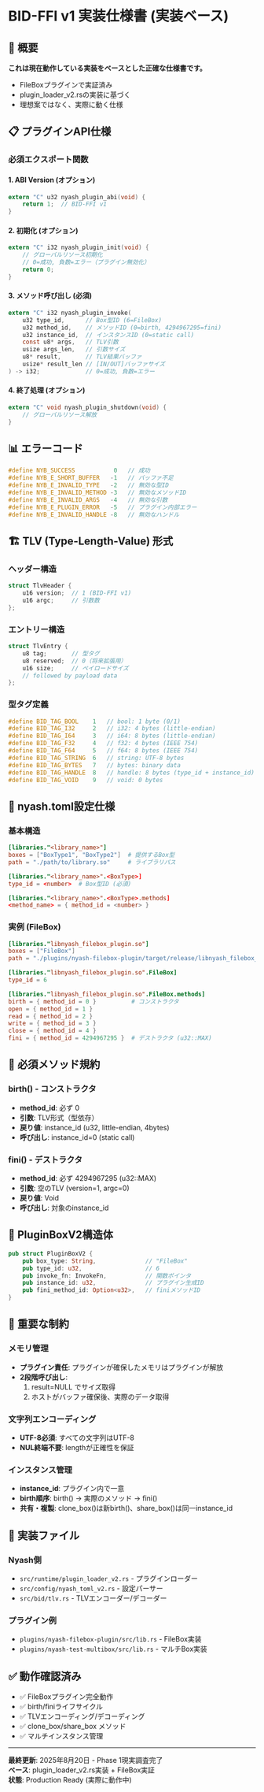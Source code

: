 # BID-FFI v1 実装仕様書 (実装ベース)

## 🎯 概要

**これは現在動作している実装をベースとした正確な仕様書です。**
- FileBoxプラグインで実証済み
- plugin_loader_v2.rsの実装に基づく
- 理想案ではなく、実際に動く仕様

## 📋 プラグインAPI仕様

### 必須エクスポート関数

#### 1. ABI Version (オプション)
```c
extern "C" u32 nyash_plugin_abi(void) {
    return 1;  // BID-FFI v1
}
```

#### 2. 初期化 (オプション)
```c
extern "C" i32 nyash_plugin_init(void) {
    // グローバルリソース初期化
    // 0=成功, 負数=エラー（プラグイン無効化）
    return 0;
}
```

#### 3. メソッド呼び出し (必須)
```c
extern "C" i32 nyash_plugin_invoke(
    u32 type_id,      // Box型ID (6=FileBox)
    u32 method_id,    // メソッドID (0=birth, 4294967295=fini)
    u32 instance_id,  // インスタンスID (0=static call)
    const u8* args,   // TLV引数
    usize args_len,   // 引数サイズ
    u8* result,       // TLV結果バッファ
    usize* result_len // [IN/OUT]バッファサイズ
) -> i32;             // 0=成功, 負数=エラー
```

#### 4. 終了処理 (オプション)
```c
extern "C" void nyash_plugin_shutdown(void) {
    // グローバルリソース解放
}
```

## 📊 エラーコード

```c
#define NYB_SUCCESS           0   // 成功
#define NYB_E_SHORT_BUFFER   -1   // バッファ不足
#define NYB_E_INVALID_TYPE   -2   // 無効な型ID
#define NYB_E_INVALID_METHOD -3   // 無効なメソッドID
#define NYB_E_INVALID_ARGS   -4   // 無効な引数
#define NYB_E_PLUGIN_ERROR   -5   // プラグイン内部エラー
#define NYB_E_INVALID_HANDLE -8   // 無効なハンドル
```

## 🏗️ TLV (Type-Length-Value) 形式

### ヘッダー構造
```c
struct TlvHeader {
    u16 version;  // 1 (BID-FFI v1)
    u16 argc;     // 引数数
};
```

### エントリー構造
```c
struct TlvEntry {
    u8 tag;       // 型タグ
    u8 reserved;  // 0（将来拡張用）
    u16 size;     // ペイロードサイズ
    // followed by payload data
};
```

### 型タグ定義
```c
#define BID_TAG_BOOL    1   // bool: 1 byte (0/1)
#define BID_TAG_I32     2   // i32: 4 bytes (little-endian)
#define BID_TAG_I64     3   // i64: 8 bytes (little-endian)
#define BID_TAG_F32     4   // f32: 4 bytes (IEEE 754)
#define BID_TAG_F64     5   // f64: 8 bytes (IEEE 754)
#define BID_TAG_STRING  6   // string: UTF-8 bytes
#define BID_TAG_BYTES   7   // bytes: binary data
#define BID_TAG_HANDLE  8   // handle: 8 bytes (type_id + instance_id)
#define BID_TAG_VOID    9   // void: 0 bytes
```

## 🔧 nyash.toml設定仕様

### 基本構造
```toml
[libraries."<library_name>"]
boxes = ["BoxType1", "BoxType2"]  # 提供するBox型
path = "./path/to/library.so"     # ライブラリパス

[libraries."<library_name>".<BoxType>]
type_id = <number>  # Box型ID (必須)

[libraries."<library_name>".<BoxType>.methods]
<method_name> = { method_id = <number> }
```

### 実例 (FileBox)
```toml
[libraries."libnyash_filebox_plugin.so"]
boxes = ["FileBox"]
path = "./plugins/nyash-filebox-plugin/target/release/libnyash_filebox_plugin.so"

[libraries."libnyash_filebox_plugin.so".FileBox]
type_id = 6

[libraries."libnyash_filebox_plugin.so".FileBox.methods]
birth = { method_id = 0 }          # コンストラクタ
open = { method_id = 1 }
read = { method_id = 2 }
write = { method_id = 3 }
close = { method_id = 4 }
fini = { method_id = 4294967295 }  # デストラクタ (u32::MAX)
```

## 🔄 必須メソッド規約

### birth() - コンストラクタ
- **method_id**: 必ず 0
- **引数**: TLV形式（型依存）
- **戻り値**: instance_id (u32, little-endian, 4bytes)
- **呼び出し**: instance_id=0 (static call)

### fini() - デストラクタ  
- **method_id**: 必ず 4294967295 (u32::MAX)
- **引数**: 空のTLV (version=1, argc=0)
- **戻り値**: Void
- **呼び出し**: 対象のinstance_id

## 📝 PluginBoxV2構造体

```rust
pub struct PluginBoxV2 {
    pub box_type: String,              // "FileBox"
    pub type_id: u32,                  // 6
    pub invoke_fn: InvokeFn,           // 関数ポインタ
    pub instance_id: u32,              // プラグイン生成ID
    pub fini_method_id: Option<u32>,   // finiメソッドID
}
```

## 🚨 重要な制約

### メモリ管理
- **プラグイン責任**: プラグインが確保したメモリはプラグインが解放
- **2段階呼び出し**: 
  1. result=NULL でサイズ取得
  2. ホストがバッファ確保後、実際のデータ取得

### 文字列エンコーディング
- **UTF-8必須**: すべての文字列はUTF-8
- **NUL終端不要**: lengthが正確性を保証

### インスタンス管理
- **instance_id**: プラグイン内で一意
- **birth順序**: birth() → 実際のメソッド → fini()
- **共有・複製**: clone_box()は新birth()、share_box()は同一instance_id

## 🔗 実装ファイル

### Nyash側
- `src/runtime/plugin_loader_v2.rs` - プラグインローダー
- `src/config/nyash_toml_v2.rs` - 設定パーサー
- `src/bid/tlv.rs` - TLVエンコーダー/デコーダー

### プラグイン例
- `plugins/nyash-filebox-plugin/src/lib.rs` - FileBox実装
- `plugins/nyash-test-multibox/src/lib.rs` - マルチBox実装

## ✅ 動作確認済み

- ✅ FileBoxプラグイン完全動作
- ✅ birth/finiライフサイクル
- ✅ TLVエンコーディング/デコーディング
- ✅ clone_box/share_box メソッド
- ✅ マルチインスタンス管理

---

**最終更新**: 2025年8月20日 - Phase 1現実調査完了  
**ベース**: plugin_loader_v2.rs実装 + FileBox実証  
**状態**: Production Ready (実際に動作中)